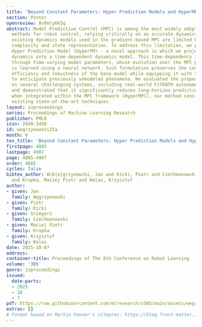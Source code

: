 ```yaml
---
title: 'Beyond Constant Parameters: Hyper Prediction Models and HyperMPC'
section: Poster
openreview: 8v0mlyKk5q
abstract: Model Predictive Control (MPC) is among the most widely adopted and reliable
  methods for robot control, relying critically on an accurate dynamics model. However,
  existing dynamics models used in the gradient-based MPC are limited by computational
  complexity and state representation. To address this limitation, we propose the
  Hyper Prediction Model (HyperPM) - a novel approach in which we project the unmodeled
  dynamics onto a time-dependent dynamics model. This time-dependency is captured
  through time-varying model parameters, whose evolution over the MPC prediction horizon
  is learned using a neural network. Such formulation preserves the computational
  efficiency and robustness of the base model while equipping it with the capacity
  to anticipate previously unmodeled phenomena. We evaluated the proposed approach
  on several challenging systems, including real-world F1TENTH autonomous racing,
  and demonstrated that it significantly reduces long-horizon prediction errors. Moreover,
  when integrated within the MPC framework (HyperMPC), our method consistently outperforms
  existing state-of-the-art techniques.
layout: inproceedings
series: Proceedings of Machine Learning Research
publisher: PMLR
issn: 2640-3498
id: wegrzynowski25a
month: 0
tex_title: 'Beyond Constant Parameters: Hyper Prediction Models and HyperMPC'
firstpage: 4885
lastpage: 4907
page: 4885-4907
order: 4885
cycles: false
bibtex_author: W\k{e}grzynowski, Jan and Kicki, Piotr and Czechmanowski, Grzegorz
  and Krupka, Maciej Piotr and Walas, Krzysztof
author:
- given: Jan
  family: Węgrzynowski
- given: Piotr
  family: Kicki
- given: Grzegorz
  family: Czechmanowski
- given: Maciej Piotr
  family: Krupka
- given: Krzysztof
  family: Walas
date: 2025-10-07
address:
container-title: Proceedings of The 8th Conference on Robot Learning
volume: '305'
genre: inproceedings
issued:
  date-parts:
  - 2025
  - 10
  - 7
pdf: https://raw.githubusercontent.com/mlresearch/v305/main/assets/wegrzynowski25a/wegrzynowski25a.pdf
extras: []
# Format based on Martin Fenner's citeproc: https://blog.front-matter.io/posts/citeproc-yaml-for-bibliographies/
---
```

